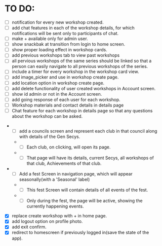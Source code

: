 # TO DO:

- [ ] notification for every new workshop created.
- [ ] add chat features in each of the workshop details, for which notifications will be sent only to participants of chat.
- [ ] make + available only for admin user.
- [ ] show snackbak at transition from login to home screen.
- [ ] show proper loading effect in workshop cards.
- [ ] add previous workshops tab to view past workshops
- [ ] all pervious workshops of the same series should be linked so that a person can easily navigate to all previous workshops of the series.
- [ ] include a timer for every workshop in the workshop card view.
- [ ] add image_picker and use in workshop create page.
- [ ] add location option in workshop create page.
- [ ] add delete functionality of user created workshops in Account screen.
- [ ] show id admin or not in the Account screen.
- [ ] add going response of each user for each workshop.
- [ ] Workshop materials and contact details in details page
- [ ] Chat feature for each workshop in details page so that any questions about the workshop can be asked.
* - [ ] add a councils screen and represent each club in that council along with details of the Gen Secys.
  * - [ ] Each club, on clicking, will open its page.
  * - [ ] That page will have its details, current Secys, all workshops of that club, Achievements of that club.
* - [ ] Add a fest Screen in navigation page, which will appear seasonally(with a 'Seasonal' label)
  * - [ ] This fest Screen will contain details of all events of the fest.
  * - [ ] Only during the fest, the page will be active, showing the currently happening events.
- [x] replace create workshop with + in home page.
- [x] add logout option on profile photo.
- [x] add exit confirm.
- [x] redirect to homescreen if previously logged in(save the state of the app).
